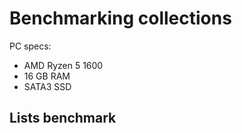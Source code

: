﻿# Benchmarking collections

PC specs:
* AMD Ryzen 5 1600
* 16 GB RAM
* SATA3 SSD

## Lists benchmark

